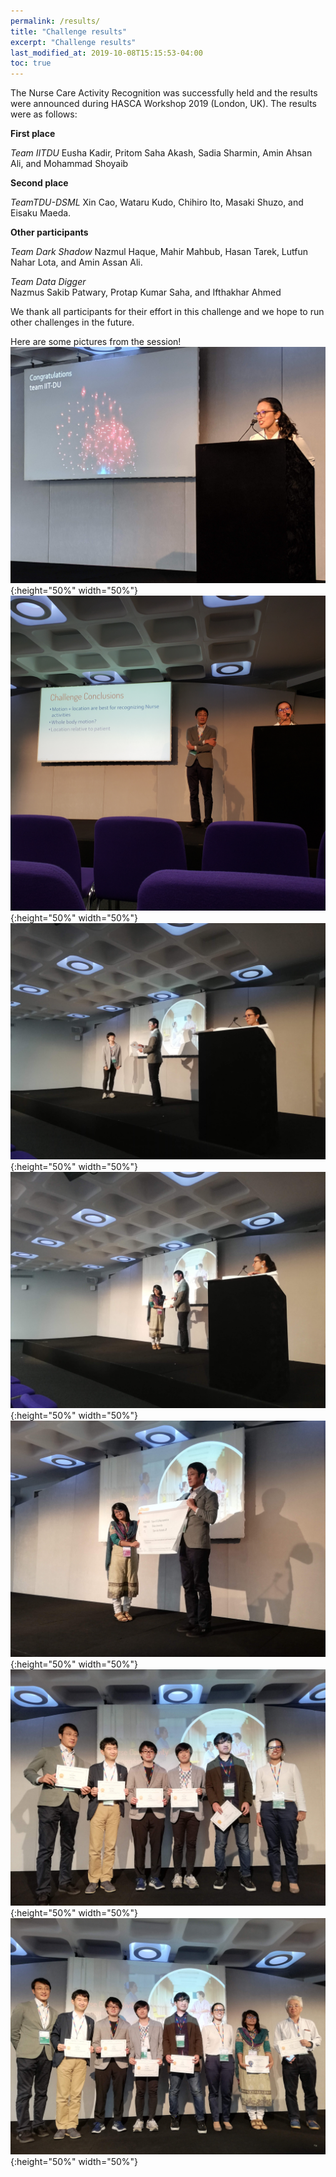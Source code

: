 ```yaml
---
permalink: /results/
title: "Challenge results"
excerpt: "Challenge results"
last_modified_at: 2019-10-08T15:15:53-04:00
toc: true
---
```

The Nurse Care Activity Recognition was successfully held and the results were announced during HASCA Workshop 2019 (London, UK). The results were as follows:

**First place**

_Team IITDU_
Eusha Kadir, Pritom Saha Akash, Sadia Sharmin, Amin Ahsan Ali, and Mohammad
Shoyaib

**Second place**

_TeamTDU-DSML_
Xin Cao, Wataru Kudo, Chihiro Ito, Masaki Shuzo, and Eisaku Maeda.

**Other participants**

_Team Dark Shadow_
Nazmul Haque, Mahir Mahbub, Hasan Tarek, Lutfun Nahar Lota, and Amin Assan
Ali.

_Team Data Digger_  
Nazmus Sakib Patwary, Protap Kumar Saha, and Ifthakhar Ahmed

We thank all participants for their effort in this challenge and we hope to run other challenges in the future.

Here are some pictures from the session!
![Summary announcements](/assets/images/Photos/challenge1.jpg){:height="50%" width="50%"}
![Award ceremony](/assets/images/Photos/challenge2.jpg){:height="50%" width="50%"}
![Award ceremony](/assets/images/Photos/challenge3.jpg){:height="50%" width="50%"}
![Award ceremony](/assets/images/Photos/challenge4.jpg){:height="50%" width="50%"}
![Award ceremony](/assets/images/Photos/challenge5.jpg){:height="50%" width="50%"}
![Second place](/assets/images/Photos/challenge6.jpg){:height="50%" width="50%"}
![First and second place](/assets/images/Photos/challenge7.jpg){:height="50%" width="50%"}
